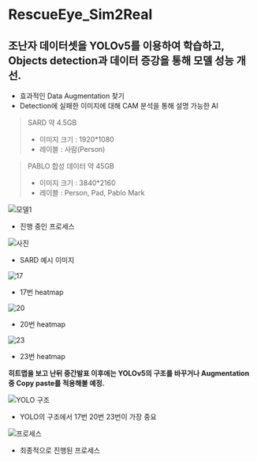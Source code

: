 # RescueEye_Sim2Real

## 조난자 데이터셋을 YOLOv5를 이용하여 학습하고, Objects detection과 데이터 증강을 통해 모델 성능 개선.
- 효과적인 Data Augmentation 찾기
- Detection에 실패한 이미지에 대해 CAM 분석을 통해 설명 가능한 AI


> SARD 약 4.5GB
> - 이미지 크기 : 1920*1080
> - 레이블 : 사람(Person)


> PABLO 합성 데이터 약 45GB
> - 이미지 크기 : 3840*2160
> - 레이블 : Person, Pad, Pablo Mark


![모델1](https://user-images.githubusercontent.com/90364187/157182090-f380aad5-8e2f-4e15-940e-852efdd8e1ce.png)
- 진행 중인 프로세스


![사진](https://user-images.githubusercontent.com/90364187/157182227-956c7276-8d88-49bd-9657-f8e0a21de3c1.png)
- SARD 예시 이미지


![17](https://user-images.githubusercontent.com/90364187/157182315-b2bf7133-1df9-4ad9-91e3-5b9335c47e0a.png)
- 17번 heatmap


![20](https://user-images.githubusercontent.com/90364187/157182357-87371f93-d7f6-487a-84fd-22020ac95a31.png)
- 20번 heatmap

![23](https://user-images.githubusercontent.com/90364187/157182387-59f2615e-47f9-4d19-8d3a-c915cb25eca8.png)
- 23번 heatmap

**히트맵을 보고 난뒤 중간발표 이후에는 YOLOv5의 구조를 바꾸거나 Augmentation 중 Copy paste를 적용해볼 예정.**


![YOLO 구조](https://user-images.githubusercontent.com/90364187/157182733-cd84fbff-ed2b-4d3d-bc64-d57acdf8a0fd.png)
- YOLO의 구조에서 17번 20번 23번이 가장 중요

![프로세스](https://user-images.githubusercontent.com/90364187/157182891-d836b8eb-b983-41aa-a38b-6721f4dead58.png)

- 최종적으로 진행된  프로세스
